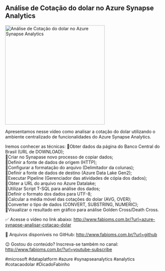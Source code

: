 ## Análise de Cotação do dolar no Azure Synapse Analytics

<img src="https://fabioms.com.br/uploads/youtube/BoHocs8KGIk.png" alt="Análise de Cotação do dolar no Azure Synapse Analytics" title="Azure Synapse Analytics" width="320"/>

Apresentamos nesse vídeo como analisar a cotação do dolar utilizando o ambiente centralizado de funcionalidades do Azure Synapse Analytics.

Iremos conhecer as técnicas:
🔹Obter dados da página do Banco Central do Brasil (URL de DOWNLOAD);  
🔹Criar no Synapase novo processo de copiar dados;  
🔹Definir a fonte de dados de origem (HTTP);  
🔹Configurar a formatação do arquivo (Delimitador da colunas);  
🔹Definir a fonte de dados de destino (Azure Data Lake Gen2);  
🔹Executar Pipeline (Gerenciador das atividades de cópia dos dados);  
🔹Obter a URL do arquivo no Azure Datalake;  
🔹Utilizar Script T-SQL para análise dos dados;  
🔹Definir o formato dos dados para UTF-8;  
🔹Calcular a média móvel das cotações do dolar (AVG, OVER);  
🔹Converter o tipo de dados (CONVERT, SUBSTRING, NUMERIC);  
🔹Visualizar o resultado em gráfico para análise Golden Cross/Death Cross.  

✅ Acesse o vídeo no link abaixo:
http://www.fabioms.com.br/?url=azure-synapse-analisar-cotacao-dolar

📁 Arquivos disponíveis no GitHub:
http://www.fabioms.com.br/?url=github

😉 Gostou do conteúdo? Inscreva-se também no canal:
http://www.fabioms.com.br/?url=youtube-subscribe 

#microsoft #dataplatform #azure #synapseanalytics #analytics #cotacaodolar #DicadoFabinho